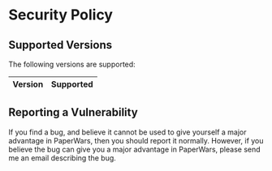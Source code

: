 # Security Policy
## Supported Versions
The following versions are supported:  
  
| Version | Supported          |
| ------- | ------------------ |

## Reporting a Vulnerability
If you find a bug, and believe it cannot be used to give yourself a major advantage in PaperWars, then you should report it normally.
However, if you believe the bug can give you a major advantage in PaperWars, please send me an email describing the bug.
